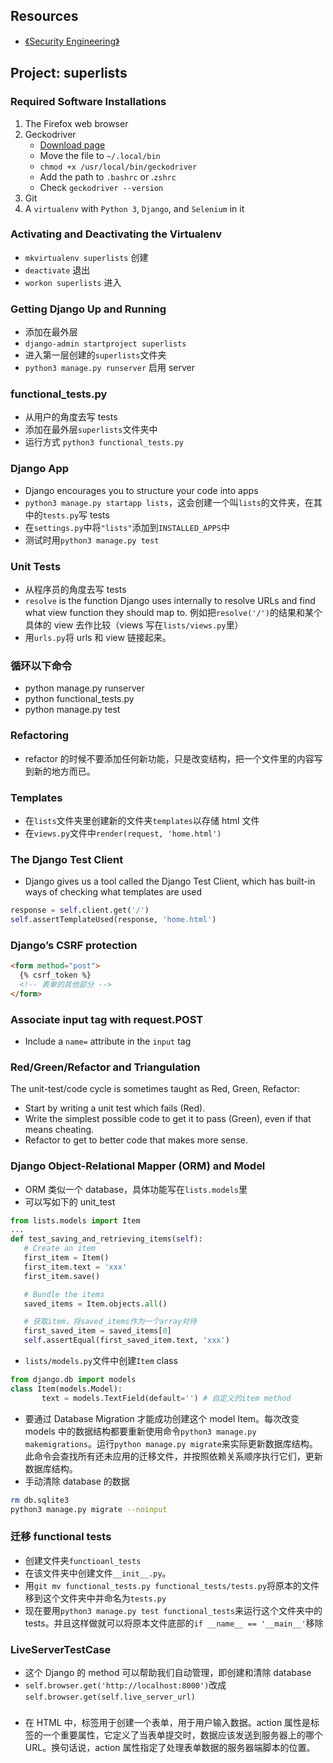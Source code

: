 ## Resources

- [《Security Engineering》](https://www.cl.cam.ac.uk/~rja14/book.html)

## Project: superlists

### Required Software Installations

1. The Firefox web browser
2. Geckodriver
   - [Download page](https://github.com/mozilla/geckodriver/releases)
   - Move the file to `~/.local/bin`
   - `chmod +x /usr/local/bin/geckodriver`
   - Add the path to `.bashrc` or .`zshrc`
   - Check `geckodriver --version`
3. Git
4. A `virtualenv` with `Python 3`, `Django`, and `Selenium` in it

### Activating and Deactivating the Virtualenv

- `mkvirtualenv superlists` 创建
- `deactivate` 退出
- `workon superlists` 进入

### Getting Django Up and Running

- 添加在最外层
- `django-admin startproject superlists`
- 进入第一层创建的`superlists`文件夹
- `python3 manage.py runserver` 启用 server

### functional_tests.py

- 从用户的角度去写 tests
- 添加在最外层`superlists`文件夹中
- 运行方式 `python3 functional_tests.py`

### Django App

- Django encourages you to structure your code into apps
- `python3 manage.py startapp lists`，这会创建一个叫`lists`的文件夹，在其中的`tests.py`写 tests
- 在`settings.py`中将`"lists"`添加到`INSTALLED_APPS`中
- 测试时用`python3 manage.py test`

### Unit Tests

- 从程序员的角度去写 tests
- `resolve` is the function Django uses internally to resolve URLs and find what view function they should map to. 例如把`resolve('/')`的结果和某个具体的 view 去作比较（views 写在`lists/views.py`里）
- 用`urls.py`将 urls 和 view 链接起来。

### 循环以下命令

- python manage.py runserver
- python functional_tests.py
- python manage.py test

### Refactoring

- refactor 的时候不要添加任何新功能，只是改变结构，把一个文件里的内容写到新的地方而已。

### Templates

- 在`lists`文件夹里创建新的文件夹`templates`以存储 html 文件
- 在`views.py`文件中`render(request, 'home.html')`

### The Django Test Client

- Django gives us a tool called the Django Test Client, which has built-in ways of checking what templates are used

```python
response = self.client.get('/')
self.assertTemplateUsed(response, 'home.html')
```

### Django’s CSRF protection

```html
<form method="post">
  {% csrf_token %}
  <!-- 表单的其他部分 -->
</form>
```

### Associate input tag with request.POST

- Include a `name=` attribute in the `input` tag

### Red/Green/Refactor and Triangulation

The unit-test/code cycle is sometimes taught as Red, Green, Refactor:

- Start by writing a unit test which fails (Red).
- Write the simplest possible code to get it to pass (Green), even if that means cheating.
- Refactor to get to better code that makes more sense.

### Django Object-Relational Mapper (ORM) and Model

- ORM 类似一个 database，具体功能写在`lists.models`里
- 可以写如下的 unit_test

```python
from lists.models import Item
...
def test_saving_and_retrieving_items(self):
   # Create an item
   first_item = Item()
   first_item.text = 'xxx'
   first_item.save()

   # Bundle the items
   saved_items = Item.objects.all()

   # 获取item，将saved_items作为一个array对待
   first_saved_item = saved_items[0]
   self.assertEqual(first_saved_item.text, 'xxx')
```

- `lists/models.py`文件中创建`Item` class

```python
from django.db import models
class Item(models.Model):
       text = models.TextField(default='') # 自定义的item method
```

- 要通过 Database Migration 才能成功创建这个 model Item。每次改变 models 中的数据结构都要重新使用命令`python3 manage.py makemigrations`。运行`python manage.py migrate`来实际更新数据库结构。此命令会查找所有还未应用的迁移文件，并按照依赖关系顺序执行它们，更新数据库结构。
- 手动清除 database 的数据

```bash
rm db.sqlite3
python3 manage.py migrate --noinput
```

### 迁移 functional tests

- 创建文件夹`functioanl_tests`
- 在该文件夹中创建文件`__init__.py`。
- 用`git mv functional_tests.py functional_tests/tests.py`将原本的文件移到这个文件夹中并命名为`tests.py`
- 现在要用`python3 manage.py test functional_tests`来运行这个文件夹中的 tests。并且这样做就可以将原本文件底部的`if __name__ == '__main__'`移除

### LiveServerTestCase

- 这个 Django 的 method 可以帮助我们自动管理，即创建和清除 database
- `self.browser.get('http://localhost:8000')`改成`self.browser.get(self.live_server_url)`

### <form action="">

- 在 HTML 中，<form>标签用于创建一个表单，用于用户输入数据。action 属性是<form>标签的一个重要属性，它定义了当表单提交时，数据应该发送到服务器上的哪个 URL。换句话说，action 属性指定了处理表单数据的服务器端脚本的位置。
